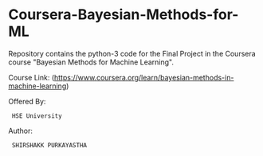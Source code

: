# Coursera-Bayesian-Methods-for-ML
Repository contains the python-3 code for the Final Project in the Coursera course "Bayesian Methods for Machine Learning".



Course Link: (https://www.coursera.org/learn/bayesian-methods-in-machine-learning)

Offered By:

     HSE University

Author:
              
     SHIRSHAKK PURKAYASTHA
